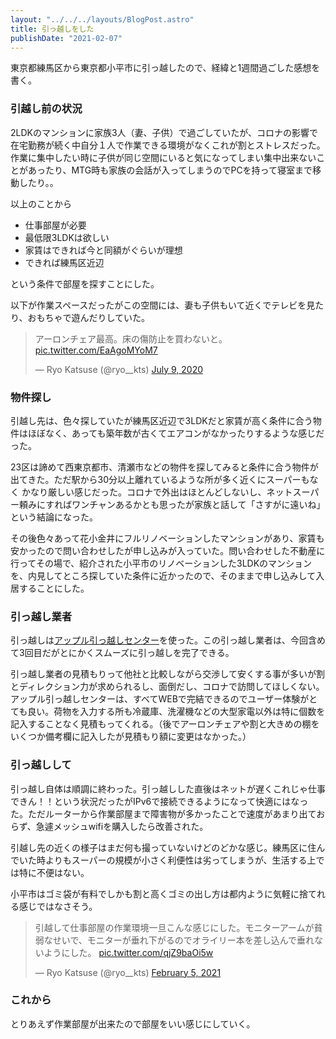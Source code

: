 ```yaml
---
layout: "../../../layouts/BlogPost.astro"
title: 引っ越しをした
publishDate: "2021-02-07"
---
```


東京都練馬区から東京都小平市に引っ越したので、経緯と1週間過ごした感想を書く。

### 引越し前の状況

2LDKのマンションに家族3人（妻、子供）で過ごしていたが、コロナの影響で在宅勤務が続く中自分１人で作業できる環境がなくこれが割とストレスだった。
作業に集中したい時に子供が同じ空間にいると気になってしまい集中出来ないことがあったり、MTG時も家族の会話が入ってしまうのでPCを持って寝室まで移動したり。。

以上のことから

- 仕事部屋が必要
- 最低限3LDKは欲しい
- 家賃はできれば今と同額がぐらいが理想
- できれば練馬区近辺

という条件で部屋を探すことにした。

以下が作業スペースだったがこの空間には、妻も子供もいて近くでテレビを見たり、おもちゃで遊んだりしていた。

<blockquote class="twitter-tweet"><p lang="ja" dir="ltr">アーロンチェア最高。床の傷防止を買わないと。 <a href="https://t.co/EaAgoMYoM7">pic.twitter.com/EaAgoMYoM7</a></p>&mdash; Ryo Katsuse (@ryo__kts) <a href="https://twitter.com/ryo__kts/status/1281064673496821761?ref_src=twsrc%5Etfw">July 9, 2020</a></blockquote> <script async src="https://platform.twitter.com/widgets.js" charset="utf-8"></script>

### 物件探し

引越し先は、色々探していたが練馬区近辺で3LDKだと家賃が高く条件に合う物件はほぼなく、あっても築年数が古くてエアコンがなかったりするような感じだった。

23区は諦めて西東京都市、清瀬市などの物件を探してみると条件に合う物件が出てきた。ただ駅から30分以上離れているような所が多く近くにスーパーもなく
かなり厳しい感じだった。コロナで外出はほとんどしないし、ネットスーパー頼みにすればワンチャンあるかとも思ったが家族と話して「さすがに遠いね」という結論になった。

その後色々あって花小金井にフルリノベーションしたマンションがあり、家賃も安かったので問い合わせしたが申し込みが入っていた。問い合わせした不動産に行ってその場で、紹介された小平市のリノベーションした3LDKのマンションを、内見してところ探していた条件に近かったので、そのままで申し込みして入居することにした。

### 引っ越し業者

引っ越しは[アップル引っ越しセンター](https://apple-hikkoshi.jp/)を使った。この引っ越し業者は、今回含めて3回目だがとにかくスムーズに引っ越しを完了できる。

引っ越し業者の見積もりって他社と比較しながら交渉して安くする事が多いが割とディレクション力が求められるし、面倒だし、コロナで訪問してほしくない。アップル引っ越しセンターは、すべてWEBで完結できるのでユーザー体験がとても良い。荷物を入力する所も冷蔵庫、洗濯機などの大型家電以外は特に個数を記入することなく見積もってくれる。（後でアーロンチェアや割と大きめの棚をいくつか備考欄に記入したが見積もり額に変更はなかった。）

### 引っ越しして

引っ越し自体は順調に終わった。引っ越しした直後はネットが遅くこれじゃ仕事できん！！という状況だったがIPv6で接続できるようになって快適にはなった。ただルーターから作業部屋まで障害物が多かったことで速度があまり出ておらず、急遽メッシュwifiを購入したら改善された。

引越し先の近くの様子はまだ何も撮っていないけどのどかな感じ。練馬区に住んでいた時よりもスーパーの規模が小さく利便性は劣ってしまうが、生活する上では特に不便はない。

小平市はゴミ袋が有料でしかも割と高くゴミの出し方は都内ように気軽に捨てれる感じではなさそう。



<blockquote class="twitter-tweet"><p lang="ja" dir="ltr">引越して仕事部屋の作業環境一旦こんな感じにした。モニターアームが貧弱なせいで、モニターが垂れ下がるのでオライリー本を差し込んで垂れないようにした。 <a href="https://t.co/qjZ9baOi5w">pic.twitter.com/qjZ9baOi5w</a></p>&mdash; Ryo Katsuse (@ryo__kts) <a href="https://twitter.com/ryo__kts/status/1357613811990024196?ref_src=twsrc%5Etfw">February 5, 2021</a></blockquote> <script async src="https://platform.twitter.com/widgets.js" charset="utf-8"></script>

### これから

とりあえず作業部屋が出来たので部屋をいい感じにしていく。
